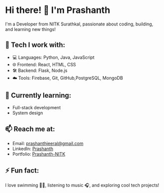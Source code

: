 # Hi there! 👋 I'm Prashanth

I'm a Developer from NITK Surathkal, passionate about coding, building, and learning new things!

## 🚀 Tech I work with:
- 💻 Languages: Python, Java, JavaScript
- 🌐 Frontend: React, HTML, CSS
- 🛠 Backend: Flask, Node.js
- ☁️ Tools: Firebase, Git, GitHub,PostgreSQL, MongoDB

## 🧠 Currently learning:
- Full-stack development
- System design

## 📫 Reach me at:
- Email: prashanthjeeral@gmail.com
- LinkedIn: [Prashanth]([https://linkedin.com/in/your-profile](https://www.linkedin.com/in/prashanth-j-nitk/))
- Portfolio: [Prashanth-NITK]([https://yourportfolio.com](https://prashanth-nitk.netlify.app/))

## ⚡ Fun fact:
I love swimming 🏊‍♂️, listening to music 🎧, and exploring cool tech projects!
